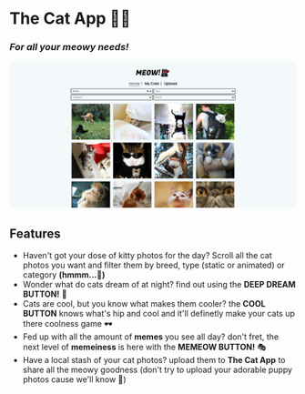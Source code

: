 # The Cat App 🐱‍👤
### _For all your meowy needs!_

![mockup](mockup.png)

## Features
- Haven't got your dose of kitty photos for the day? Scroll all the cat photos you want and filter them by breed, type (static or animated) or category __(hmmm...🤔)__
- Wonder what do cats dream of at night? find out using the **DEEP DREAM BUTTON!** 🌌
- Cats are cool, but you know what makes them cooler? the **COOL BUTTON**  knows what's hip and cool and it'll definetly make your cats up there coolness game 🕶
- Fed up with all the amount of __memes__ you see all day? don't fret, the next level of __memeiness__ is here with the **MEMEOW BUTTON!** 🎭
- Have a local stash of your cat photos? upload them to **The Cat App** to share all the meowy goodness (don't try to upload your adorable puppy photos cause we'll know 👀)

